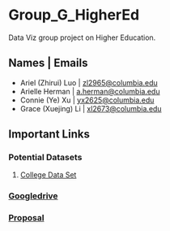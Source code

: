# Group_G_HigherEd
Data Viz group project on Higher Education.

## Names | Emails
- Ariel (Zhirui) Luo | zl2965@columbia.edu
- Arielle Herman | a.herman@columbia.edu
- Connie (Ye) Xu | yx2625@columbia.edu
- Grace (Xuejing) Li | xl2673@columbia.edu

## Important Links
### Potential Datasets
1. [College Data Set](https://collegescorecard.ed.gov/)

### [Googledrive](https://drive.google.com/drive/u/1/folders/1Mui6K1F9hWZ4vZd3yePADfEjXkRGUTa6)

### [Proposal](https://github.com/QMSS-G5063-2021/Group_G_HigherEd/tree/main/proposal)

